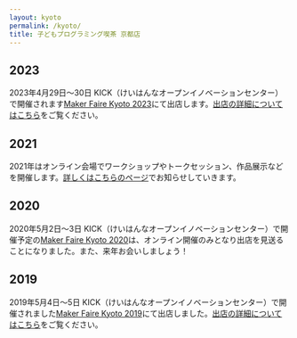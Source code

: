 ```yaml
---
layout: kyoto
permalink: /kyoto/
title: 子どもプログラミング喫茶 京都店
---
```

## 2023
2023年4月29日〜30日 KICK（けいはんなオープンイノベーションセンター）で開催されます[Maker Faire Kyoto 2023](https://makezine.jp/event/mfk2023/)にて出店します。[出店の詳細についてはこちら](/kyoto/2023/)をご覧ください。

## 2021
2021年はオンライン会場でワークショップやトークセッション、作品展示などを開催します。[詳しくはこちらのページ](/kyoto/2021/)でお知らせしていきます。

## 2020
2020年5月2日〜3日 KICK（けいはんなオープンイノベーションセンター）で開催予定の[Maker Faire Kyoto 2020](https://makezine.jp/event/mfk2020/)は、オンライン開催のみとなり出店を見送ることになりました。また、来年お会いしましょう！

## 2019
2019年5月4日〜5日 KICK（けいはんなオープンイノベーションセンター）で開催されました[Maker Faire Kyoto 2019](https://makezine.jp/event/mfk2019/)にて出店しました。[出店の詳細についてはこちら](/kyoto/2019/)をご覧ください。
